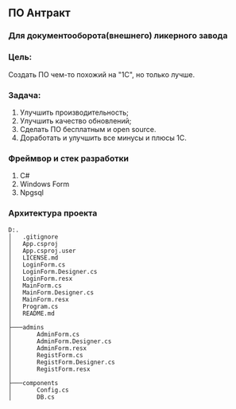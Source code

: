 ﻿## ПО Антракт
### Для документооборота(внешнего) ликерного завода

### Цель:
Создать ПО чем-то похожий на "1С", но только лучше.

### Задача:
1. Улучшить производительность;
2. Улучшить качество обновлений;
3. Сделать ПО бесплатным и open source.
4. Доработать и улучшить все минусы и плюсы 1С.

### Фреймвор и стек разработки
1. C#
2. Windows Form
3. Npgsql

### Архитектура проекта
```
D:.
│   .gitignore
│   App.csproj
│   App.csproj.user
│   LICENSE.md
│   LoginForm.cs
│   LoginForm.Designer.cs
│   LoginForm.resx
│   MainForm.cs
│   MainForm.Designer.cs
│   MainForm.resx
│   Program.cs
│   README.md
│
├───admins
│       AdminForm.cs
│       AdminForm.Designer.cs
│       AdminForm.resx
│       RegistForm.cs
│       RegistForm.Designer.cs
│       RegistForm.resx
│
├───components
│       Config.cs
│       DB.cs
```

